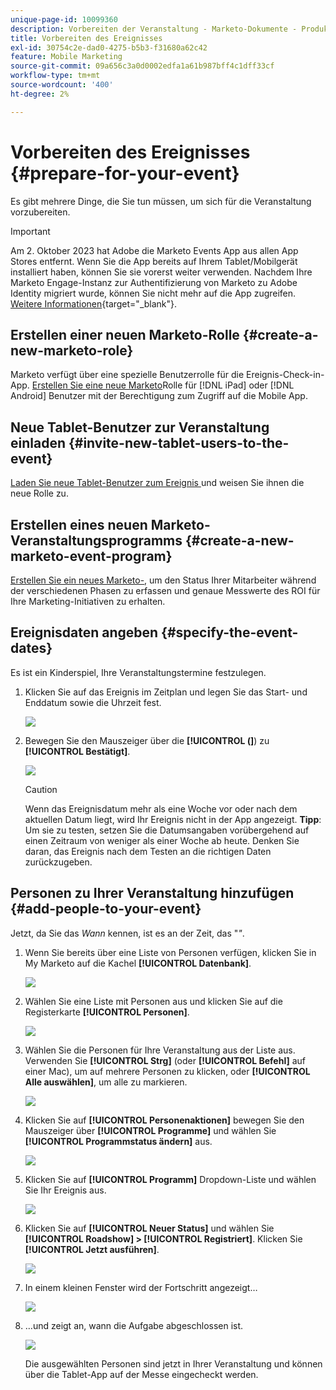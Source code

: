 ```yaml
---
unique-page-id: 10099360
description: Vorbereiten der Veranstaltung - Marketo-Dokumente - Produktdokumentation
title: Vorbereiten des Ereignisses
exl-id: 30754c2e-dad0-4275-b5b3-f31680a62c42
feature: Mobile Marketing
source-git-commit: 09a656c3a0d0002edfa1a61b987bff4c1dff33cf
workflow-type: tm+mt
source-wordcount: '400'
ht-degree: 2%

---
```


# Vorbereiten des Ereignisses {#prepare-for-your-event}

Es gibt mehrere Dinge, die Sie tun müssen, um sich für die Veranstaltung vorzubereiten.

>[!IMPORTANT]
>
>Am 2. Oktober 2023 hat Adobe die Marketo Events App aus allen App Stores entfernt. Wenn Sie die App bereits auf Ihrem Tablet/Mobilgerät installiert haben, können Sie sie vorerst weiter verwenden. Nachdem Ihre Marketo Engage-Instanz zur Authentifizierung von Marketo zu Adobe Identity migriert wurde, können Sie nicht mehr auf die App zugreifen. [Weitere Informationen](https://nation.marketo.com/t5/product-discussions/marketo-events-app-and-marketo-moments-app-end-of-life/m-p/340712/highlight/true#M193869){target="_blank"}.

## Erstellen einer neuen Marketo-Rolle {#create-a-new-marketo-role}

Marketo verfügt über eine spezielle Benutzerrolle für die Ereignis-Check-in-App. [Erstellen Sie eine neue Marketo](/help/marketo/product-docs/core-marketo-concepts/mobile-apps/event-check-in/grant-users-access-to-the-check-in-app.md)Rolle für [!DNL iPad] oder [!DNL Android] Benutzer mit der Berechtigung zum Zugriff auf die Mobile App.

## Neue Tablet-Benutzer zur Veranstaltung einladen {#invite-new-tablet-users-to-the-event}

[Laden Sie neue Tablet-Benutzer zum Ereignis ](/help/marketo/product-docs/core-marketo-concepts/mobile-apps/event-check-in/grant-users-access-to-the-check-in-app.md) und weisen Sie ihnen die neue Rolle zu.

## Erstellen eines neuen Marketo-Veranstaltungsprogramms {#create-a-new-marketo-event-program}

[Erstellen Sie ein neues Marketo-](/help/marketo/product-docs/demand-generation/events/understanding-events/create-a-new-event-program.md), um den Status Ihrer Mitarbeiter während der verschiedenen Phasen zu erfassen und genaue Messwerte des ROI für Ihre Marketing-Initiativen zu erhalten.

## Ereignisdaten angeben {#specify-the-event-dates}

Es ist ein Kinderspiel, Ihre Veranstaltungstermine festzulegen.

1. Klicken Sie auf das Ereignis im Zeitplan und legen Sie das Start- und Enddatum sowie die Uhrzeit fest.

   ![](assets/image2016-4-6-15-3a27-3a35.png)

1. Bewegen Sie den Mauszeiger über die **[!UICONTROL (]**) zu **[!UICONTROL Bestätigt]**.

   ![](assets/image2016-4-6-15-3a30-3a57.png)

   >[!CAUTION]
   >
   >Wenn das Ereignisdatum mehr als eine Woche vor oder nach dem aktuellen Datum liegt, wird Ihr Ereignis nicht in der App angezeigt. **Tipp**: Um sie zu testen, setzen Sie die Datumsangaben vorübergehend auf einen Zeitraum von weniger als einer Woche ab heute. Denken Sie daran, das Ereignis nach dem Testen an die richtigen Daten zurückzugeben.

## Personen zu Ihrer Veranstaltung hinzufügen {#add-people-to-your-event}

Jetzt, da Sie das _Wann_ kennen, ist es an der Zeit, das &quot;_&quot;_.

1. Wenn Sie bereits über eine Liste von Personen verfügen, klicken Sie in My Marketo auf die Kachel **[!UICONTROL Datenbank]**.

   ![](assets/db.png)

1. Wählen Sie eine Liste mit Personen aus und klicken Sie auf die Registerkarte **[!UICONTROL Personen]**.

   ![](assets/four.png)

1. Wählen Sie die Personen für Ihre Veranstaltung aus der Liste aus. Verwenden Sie **[!UICONTROL Strg]** (oder **[!UICONTROL Befehl]** auf einer Mac), um auf mehrere Personen zu klicken, oder **[!UICONTROL Alle auswählen]**, um alle zu markieren.

   ![](assets/five.png)

1. Klicken Sie auf **[!UICONTROL Personenaktionen]** bewegen Sie den Mauszeiger über **[!UICONTROL Programme]** und wählen Sie **[!UICONTROL Programmstatus ändern]** aus.

   ![](assets/six.png)

1. Klicken Sie auf **[!UICONTROL Programm]** Dropdown-Liste und wählen Sie Ihr Ereignis aus.

   ![](assets/seven.png)

1. Klicken Sie auf **[!UICONTROL Neuer Status]** und wählen Sie **[!UICONTROL Roadshow] > [!UICONTROL Registriert]**. Klicken Sie **[!UICONTROL Jetzt ausführen]**.

   ![](assets/eight.png)

1. In einem kleinen Fenster wird der Fortschritt angezeigt…

   ![](assets/image2016-4-7-16-3a49-3a7.png)

1. …und zeigt an, wann die Aufgabe abgeschlossen ist.

   ![](assets/ten.png)

   Die ausgewählten Personen sind jetzt in Ihrer Veranstaltung und können über die Tablet-App auf der Messe eingecheckt werden.
